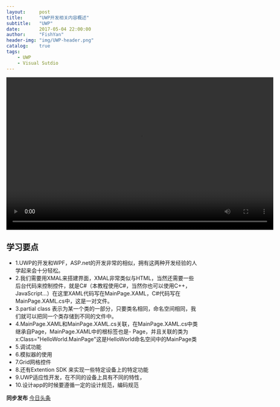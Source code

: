 ```yaml
---
layout:     post
title:      "UWP开发相关内容概述"
subtitle:   "UWP"
date:       2017-05-04 22:00:00
author:     "FishYan"
header-img: "img/UWP-header.png" 
catalog:    true
tags:
    - UWP
    - Visual Sutdio
---
```


<video src="http://v3.365yg.com/83138cc7e8caa1739d2fcf5a99b0ba61/590d2646/video/m/22099e1dc75f8f74f0d994e0ad2037aa1b711465f0000036f37d161356/" width="700px" height="400px" controls="controls">

</video>

## 学习要点

- 1.UWP的开发和WPF，ASP.net的开发非常的相似，拥有这两种开发经验的人学起来会十分轻松。
- 2.我们需要用XMAL来搭建界面，XMAL非常类似与HTML，当然还需要一些后台代码来控制控件，就是C#（本教程使用C#，当然你也可以使用C++，JavaScript...）在这里XAML代码写在MainPage.XAML，C#代码写在MainPage.XAML.cs中，这是一对文件。
- 3.partial class 表示为某一个类的一部分，只要类名相同，命名空间相同，我们就可以把同一个类存储到不同的文件中。
- 4.MainPage.XAML和MainPage.XAML.cs关联，在MainPage.XAML.cs中类继承自Page，MainPage.XAML中的根标签也是- Page，并且关联的类为x:Class="HelloWorld.MainPage"这是HelloWorld命名空间中的MainPage类
- 5.调试功能
- 6.模拟器的使用
- 7.Grid网格控件
- 8.还有Extention SDK 来实现一些特定设备上的特定功能
- 9.UWP适应性开发，在不同的设备上具有不同的特性，
- 10.设计app的时候要遵循一定的设计规范，编码规范

**同步发布**
[今日头条](http://www.toutiao.com/i6416099725417644546/)